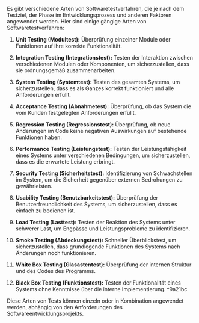 Es gibt verschiedene Arten von Softwaretestverfahren, die je nach dem Testziel, der Phase im Entwicklungsprozess und anderen Faktoren angewendet werden. Hier sind einige gängige Arten von Softwaretestverfahren:

1. **Unit Testing (Modultest):** Überprüfung einzelner Module oder Funktionen auf ihre korrekte Funktionalität.

2. **Integration Testing (Integrationstest):** Testen der Interaktion zwischen verschiedenen Modulen oder Komponenten, um sicherzustellen, dass sie ordnungsgemäß zusammenarbeiten.

3. **System Testing (Systemtest):** Testen des gesamten Systems, um sicherzustellen, dass es als Ganzes korrekt funktioniert und alle Anforderungen erfüllt.

4. **Acceptance Testing (Abnahmetest):** Überprüfung, ob das System die vom Kunden festgelegten Anforderungen erfüllt.

5. **Regression Testing (Regressionstest):** Überprüfung, ob neue Änderungen im Code keine negativen Auswirkungen auf bestehende Funktionen haben.

6. **Performance Testing (Leistungstest):** Testen der Leistungsfähigkeit eines Systems unter verschiedenen Bedingungen, um sicherzustellen, dass es die erwartete Leistung erbringt.

7. **Security Testing (Sicherheitstest):** Identifizierung von Schwachstellen im System, um die Sicherheit gegenüber externen Bedrohungen zu gewährleisten.

8. **Usability Testing (Benutzbarkeitstest):** Überprüfung der Benutzerfreundlichkeit des Systems, um sicherzustellen, dass es einfach zu bedienen ist.

9. **Load Testing (Lasttest):** Testen der Reaktion des Systems unter schwerer Last, um Engpässe und Leistungsprobleme zu identifizieren.

10. **Smoke Testing (Abdeckungstest):** Schneller Überblickstest, um sicherzustellen, dass grundlegende Funktionen des Systems nach Änderungen noch funktionieren.

11. **White Box Testing (Glasastentest):** Überprüfung der internen Struktur und des Codes des Programms.

12. **Black Box Testing (Funktionstest):** Testen der Funktionalität eines Systems ohne Kenntnisse über die interne Implementierung. ^9a21bc

Diese Arten von Tests können einzeln oder in Kombination angewendet werden, abhängig von den Anforderungen des Softwareentwicklungsprojekts.